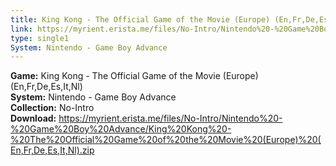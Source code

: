 ```yaml
---
title: King Kong - The Official Game of the Movie (Europe) (En,Fr,De,Es,It,Nl)
link: https://myrient.erista.me/files/No-Intro/Nintendo%20-%20Game%20Boy%20Advance/King%20Kong%20-%20The%20Official%20Game%20of%20the%20Movie%20(Europe)%20(En,Fr,De,Es,It,Nl).zip
type: single1
System: Nintendo - Game Boy Advance
---
```

<b>Game:</b> King Kong - The Official Game of the Movie (Europe) (En,Fr,De,Es,It,Nl)<br>
<b>System:</b> Nintendo - Game Boy Advance<br>
<b>Collection:</b> No-Intro<br>
<b>Download:</b> https://myrient.erista.me/files/No-Intro/Nintendo%20-%20Game%20Boy%20Advance/King%20Kong%20-%20The%20Official%20Game%20of%20the%20Movie%20(Europe)%20(En,Fr,De,Es,It,Nl).zip